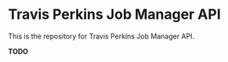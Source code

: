 # Travis Perkins Job Manager API

This is the repository for Travis Perkins Job Manager API.

**TODO**
